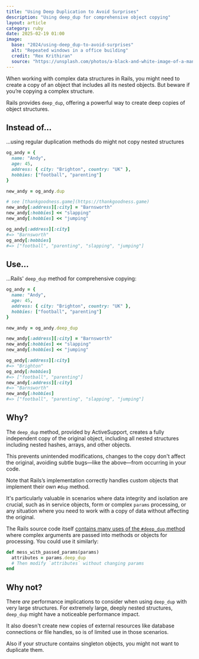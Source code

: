 ```yaml
---
title: "Using Deep Duplication to Avoid Surprises"
description: "Using deep_dup for comprehensive object copying"
layout: article
category: ruby
date: 2025-02-19 01:00
image:
  base: "2024/using-deep_dup-to-avoid-surprises"
  alt: "Repeated windows in a office building"
  credit: "Rex Krithiran"
  source: "https://unsplash.com/photos/a-black-and-white-image-of-a-mans-face-DkU8j3N4xak"
---
```


When working with complex data structures in Rails, you might need to create a copy of an object that includes all its nested objects. But beware if you’re copying a complex structure.

Rails provides `deep_dup`, offering a powerful way to create deep copies of object structures.

## Instead of…

...using regular duplication methods do might not copy nested structures

```ruby
og_andy = {
  name: "Andy",
  age: 45,
  address: { city: "Brighton", country: "UK" },
  hobbies: ["football", "parenting"]
}

new_andy = og_andy.dup

# see [thankgoodness.game](https://thankgoodness.game)
new_andy[:address][:city] = "Barnsworth"
new_andy[:hobbies] << "slapping"
new_andy[:hobbies] << "jumping"

og_andy[:address][:city]
#=> "Barnsworth"
og_andy[:hobbies]
#=> ["football", "parenting", "slapping", "jumping"]
```

## Use…

...Rails' `deep_dup` method for comprehensive copying:

```ruby
og_andy = {
  name: "Andy",
  age: 45,
  address: { city: "Brighton", country: "UK" },
  hobbies: ["football", "parenting"]
}

new_andy = og_andy.deep_dup

new_andy[:address][:city] = "Barnsworth"
new_andy[:hobbies] << "slapping"
new_andy[:hobbies] << "jumping"

og_andy[:address][:city]
#=> "Brighton"
og_andy[:hobbies]
#=> ["football", "parenting"]
new_andy[:address][:city]
#=> "Barnsworth"
new_andy[:hobbies]
#=> ["football", "parenting", "slapping", "jumping"]
```

## Why?

The `deep_dup` method, provided by ActiveSupport, creates a fully independent copy of the original object, including all nested structures including nested hashes, arrays, and other objects.

This prevents unintended modifications, changes to the copy don't affect the original, avoiding subtle bugs—like the above—from occurring in your code.

Note that Rails’s implementation correctly handles custom objects that implement their own `#dup` method.

It's particularly valuable in scenarios where data integrity and isolation are crucial, such as in service objects, form or complex `params` processing, or any situation where you need to work with a copy of data without affecting the original.

The Rails source code itself [contains many uses of the `#deep_dup` method](https://github.com/search?q=repo%3Arails%2Frails%20deep_dup&type=code) where complex arguments are passed into methods or objects for processing. You could use it similarly:

```ruby
def mess_with_passed_params(params)
  attributes = params.deep_dup
  # Then modify `attributes` without changing params
end
```

## Why not?

There _are_ performance implications to consider when using `deep_dup` with very large structures. For extremely large, deeply nested structures, `deep_dup` might have a noticeable performance impact.

It also doesn't create new copies of external resources like database connections or file handles, so is of limited use in those scenarios.

Also if your structure contains singleton objects, you might not want to duplicate them.
